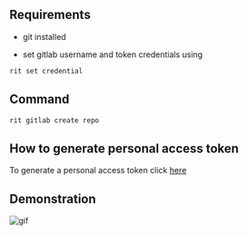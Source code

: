## Requirements

- git installed

- set gitlab username and token credentials using

```bash
rit set credential
```

## Command

```bash
rit gitlab create repo
```

## How to generate personal access token

To generate a personal access token click [here](https://docs.gitlab.com/ee/user/profile/personal_access_tokens.html)

## Demonstration

![gif](https://media.giphy.com/media/USCWX5znZyXi3MW8Wu/giphy.gif)
